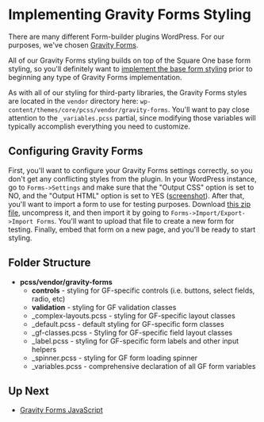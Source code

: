 # Implementing Gravity Forms Styling

There are many different Form-builder plugins WordPress.  For our purposes, we've chosen [Gravity Forms](https://www.gravityforms.com/). 

All of our Gravity Forms styling builds on top of the Square One base form styling, so you'll definitely want to [implement
the base form styling](/docs/theme/forms/base.md) prior to beginning any type of Gravity Forms implementation.

As with all of our styling for third-party libraries, the Gravity Forms styles are located in the `vendor` directory here:
`wp-content/themes/core/pcss/vendor/gravity-forms`.  You'll want to pay close attention to the `_variables.pcss` partial,
since modifying those variables will typically accomplish everything you need to customize.

## Configuring Gravity Forms

First, you'll want to configure your Gravity Forms settings correctly, so you don't get any conflicting styles from the plugin.
In your WordPress instance, go to `Forms->Settings` and make sure that the "Output CSS" option is set to NO, and the "Output HTML"
option is set to YES ([screenshot](http://p.tri.be/utQTTC)).  After that, you'll want to import a form to use for testing purposes.  Download [this zip file](http://p.tri.be/4UacvT), 
uncompress it, and then import it by going to `Forms->Import/Export->Import Forms`.  You'll want to upload that file to create
a new form for testing.  Finally, embed that form on a new page, and you'll be ready to start styling.

## Folder Structure
 
 * **pcss/vendor/gravity-forms**
     * **controls** - styling for GF-specific controls (i.e. buttons, select fields, radio, etc)
     * **validation** - styling for GF validation classes
     * _complex-layouts.pcss - styling for GF-specific layout classes
     * _default.pcss - default styling for GF-specific form classes
     * _gf-classes.pcss - Styling for GF-specific field layout classes
     * _label.pcss - styling for GF-specific form labels and other input helpers
     * _spinner.pcss - styling for GF form loading spinner
     * _variables.pcss - comprehensive declaration of all GF form variables
     
## Up Next

* [Gravity Forms JavaScript](/docs/theme/forms/javascript.md) 